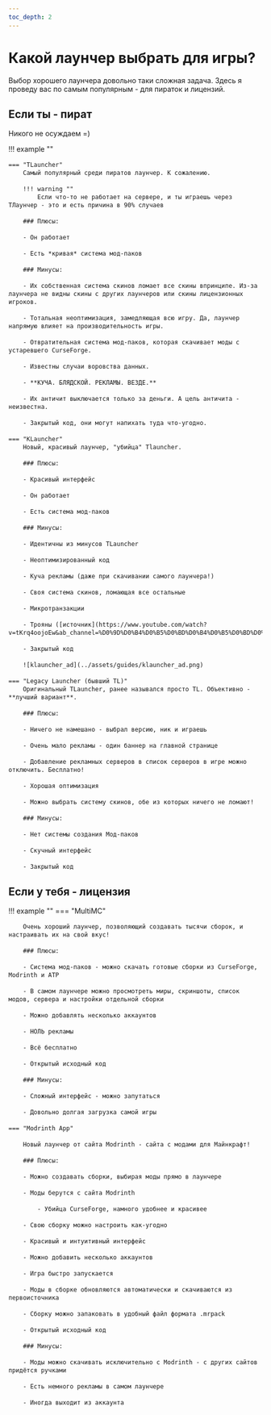 ```yaml
---
toc_depth: 2
---
```


# Какой лаунчер выбрать для игры?

Выбор хорошего лаунчера довольно таки сложная задача. Здесь я проведу вас по самым популярным - для пираток и лицензий.

## Если ты - пират

Никого не осуждаем =)

!!! example ""

    === "TLauncher"
        Самый популярный среди пиратов лаунчер. К сожалению.

        !!! warning ""
            Если что-то не работает на сервере, и ты играешь через ТЛаунчер - это и есть причина в 90% случаев

        ### Плюсы:

        - Он работает

        - Есть *кривая* система мод-паков

        ### Минусы:

        - Их собственная система скинов ломает все скины впринципе. Из-за лаунчера не видны скины с других лаунчеров или скины лицензионных игроков.

        - Тотальная неоптимизация, замедляющая всю игру. Да, лаунчер напрямую влияет на производительность игры.

        - Отвратительная система мод-паков, которая скачивает моды с устаревшего CurseForge.

        - Известны случаи воровства данных.

        - **КУЧА. БЛЯДСКОЙ. РЕКЛАМЫ. ВЕЗДЕ.**

        - Их античит выключается только за деньги. А цель античита - неизвестна.

        - Закрытый код, они могут напихать туда что-угодно.

    === "KLauncher"
        Новый, красивый лаунчер, "убийца" Tlauncher. 

        ### Плюсы:

        - Красивый интерфейс

        - Он работает

        - Есть система мод-паков

        ### Минусы:

        - Идентичны из минусов TLauncher

        - Неоптимизированный код

        - Куча рекламы (даже при скачивании самого лаунчера!)

        - Своя система скинов, ломающая все остальные

        - Микротранзакции

        - Трояны ([источник](https://www.youtube.com/watch?v=tKrq4oojoEw&ab_channel=%D0%9D%D0%B4%D0%B5%D0%BD%D0%B4%D0%B5%D0%BD%D0%B0))

        - Закрытый код

        ![klauncher_ad](../assets/guides/klauncher_ad.png)

    === "Legacy Launcher (бывший TL)"
        Оригинальный TLauncher, ранее назывался просто TL. Объективно - **лучший вариант**.

        ### Плюсы:

        - Ничего не намешано - выбрал версию, ник и играешь

        - Очень мало рекламы - один баннер на главной странице

        - Добавление рекламных серверов в список серверов в игре можно отключить. Бесплатно!

        - Хорошая оптимизация

        - Можно выбрать систему скинов, обе из которых ничего не ломают!

        ### Минусы:

        - Нет системы создания Мод-паков

        - Скучный интерфейс

        - Закрытый код

## Если у тебя - лицензия

!!! example ""
    === "MultiMC"
        
        Очень хороший лаунчер, позволяющий создавать тысячи сборок, и настраивать их на свой вкус!

        ### Плюсы:

        - Система мод-паков - можно скачать готовые сборки из CurseForge, Modrinth и ATP

        - В самом лаунчере можно просмотреть миры, скриншоты, список модов, сервера и настройки отдельной сборки

        - Можно добавлять несколько аккаунтов

        - НОЛЬ рекламы

        - Всё бесплатно

        - Открытый исходный код

        ### Минусы:

        - Сложный интерфейс - можно запутаться

        - Довольно долгая загрузка самой игры

    === "Modrinth App"

        Новый лаунчер от сайта Modrinth - сайта с модами для Майнкрафт!

        ### Плюсы:

        - Можно создавать сборки, выбирая моды прямо в лаунчере

        - Моды берутся с сайта Modrinth

            - Убийца CurseForge, намного удобнее и красивее

        - Свою сборку можно настроить как-угодно

        - Красивый и интуитивный интерфейс

        - Можно добавить несколько аккаунтов

        - Игра быстро запускается

        - Моды в сборке обновляются автоматически и скачиваются из первоисточника

        - Сборку можно запаковать в удобный файл формата .mrpack

        - Открытый исходный код

        ### Минусы:

        - Моды можно скачивать исключительно с Modrinth - с других сайтов придётся ручками

        - Есть немного рекламы в самом лаунчере

        - Иногда выходит из аккаунта